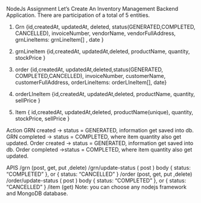 NodeJs Assignment
Let’s Create An Inventory Management Backend Application. There are participation of a total of 5 entities.

1.  Grn
{id,createdAt, updatedAt, deleted, status(GENERATED,COMPLETED, CANCELLED),  invoiceNumber, vendorName, vendorFullAddress, grnLineItems: grnLineItem[] , date }

2.  grnLineItem
 {id,createdAt, updatedAt,deleted,  productName, quantity, stockPrice }

3.  order
{id,createdAt, updatedAt,deleted,status(GENERATED, COMPLETED,CANCELLED),  invoiceNumber, customerName, customerFullAddress, orderLineItems: orderLIneItem[], date}

4.  orderLIneItem
{id,createdAt, updatedAt,deleted,  productName, quantity, sellPrice }

5.  Item
{ id,createdAt, updatedAt,deleted, productName(unique), quantity, stockPrice, sellPrice }


Action
GRN created -> status = GENERATED, information get saved into db.
GRN completed -> status = COMPLETED, where item quantity also get updated.
Order created ->  status = GENERATED, information get saved into db.
Order completed ->status = COMPLETED, where item quantity also get updated.

APIS
/grn (post, get, put ,delete)
/grn/update-status ( post ) body { status: “COMPLETED” }, or { status: “CANCELLED” }
/order (post, get, put ,delete)
/order/update-status ( post ) body { status: “COMPLETED” }, or { status: “CANCELLED” }
/item (get)
Note: you can choose any nodejs framework and MongoDB database.
